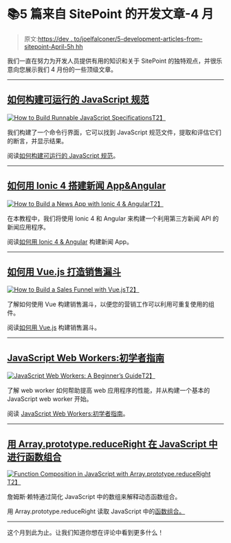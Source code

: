 # 📚5 篇来自 SitePoint 的开发文章-4 月

> 原文:[https://dev . to/joelfalconer/5-development-articles-from-sitepoint-April-5h hh](https://dev.to/joelfalconer/5-development-articles-from-sitepoint-april-5hhh)

我们一直在努力为开发人员提供有用的知识和关于 SitePoint 的独特观点，并很乐意向您展示我们 4 月份的一些顶级文章。

* * *

## [](#how-to-build-runnable-javascript-specifications)[如何构建可运行的 JavaScript 规范](https://www.sitepoint.com/runnable-javascript-specifications/)

[![How to Build Runnable JavaScript Specifications](../Images/b6643183d71ca7b9332d0f4bcd812e9a.png)T2】](https://www.sitepoint.com/runnable-javascript-specifications/)

我们构建了一个命令行界面，它可以找到 JavaScript 规范文件，提取和评估它们的断言，并显示结果。

阅读[如何构建可运行的 JavaScript 规范](https://www.sitepoint.com/runnable-javascript-specifications/)。

* * *

## [](#how-to-build-a-news-app-with-ionic-4-amp-angular)[如何用 Ionic 4 搭建新闻 App&Angular](https://www.sitepoint.com/ionic-4-angular-build-app)

[![How to Build a News App with Ionic 4 & Angular](../Images/97ecb44937ae62c782eacb31d4d3136a.png)T2】](https://www.sitepoint.com/ionic-4-angular-build-app)

在本教程中，我们将使用 Ionic 4 和 Angular 来构建一个利用第三方新闻 API 的新闻应用程序。

阅读[如何用 Ionic 4 & Angular](https://www.sitepoint.com/ionic-4-angular-build-app) 构建新闻 App。

* * *

## [](#how-to-build-a-sales-funnel-with-vuejs)[如何用 Vue.js 打造销售漏斗](https://www.sitepoint.com/build-a-sales-funnel-with-vue)

[![How to Build a Sales Funnel with Vue.js](../Images/cda0ef80ce55b5aecad2043365b5d516.png)T2】](https://www.sitepoint.com/build-a-sales-funnel-with-vue)

了解如何使用 Vue 构建销售漏斗，以便您的营销工作可以利用可重复使用的组件。

阅读[如何用 Vue.js](https://www.sitepoint.com/build-a-sales-funnel-with-vue) 构建销售漏斗。

* * *

## [JavaScript Web Workers:初学者指南](https://www.sitepoint.com/javascript-web-workers)

[![JavaScript Web Workers: A Beginner’s Guide](../Images/9b3072b5beb75e22f047528f16bc1f2d.png)T2】](https://www.sitepoint.com/javascript-web-workers)

了解 web worker 如何帮助提高 web 应用程序的性能，并从构建一个基本的 JavaScript web worker 开始。

阅读 [JavaScript Web Workers:初学者指南](https://www.sitepoint.com/javascript-web-workers)。

* * *

## [](#function-composition-in-javascript-with-arrayprototypereduceright)[用 Array.prototype.reduceRight 在 JavaScript 中进行函数组合](https://www.sitepoint.com/function-composition-in-javascript/)

[![Function Composition in JavaScript with Array.prototype.reduceRight](../Images/9a8e166e6ba1f6b6f501cd759d388ed3.png)T2】](https://www.sitepoint.com/function-composition-in-javascript/)

詹姆斯·赖特通过简化 JavaScript 中的数组来解释动态函数组合。

用 Array.prototype.reduceRight 读取 JavaScript 中的[函数组合。](https://www.sitepoint.com/function-composition-in-javascript/)

* * *

这个月到此为止。让我们知道你想在评论中看到更多什么！